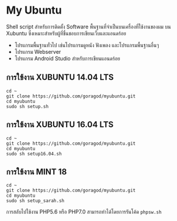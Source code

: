 # My Ubuntu
Shell script สำหรับการติดตั้ง Software พื้นฐานที่จำเป็นบนเครื่องที่ใช้งานของผม บน Xubuntu ซึ่งเหมาะสำหรับผู้ที่ชื่นชอบการเขียนเว็บและแอนดร์อย
* โปรแกรมพื้นฐานทั่วไป เช่นโปรแกรมดูหนัง ฟังเพลง และโปรแกรมพื้นฐานอื่นๆ
* โปรแกรม Webserver
* โปรแกรม Android Studio สำหรับการเขียนแอนดร์อย

## การใช้งาน XUBUNTU 14.04 LTS

```
cd ~
git clone https://github.com/goragod/myubuntu.git
cd myubuntu
sudo sh setup.sh
```

## การใช้งาน XUBUNTU 16.04 LTS
```
cd ~
git clone https://github.com/goragod/myubuntu.git
cd myubuntu
sudo sh setup16.04.sh
```

## การใช้งาน MINT 18
```
cd ~
git clone https://github.com/goragod/myubuntu.git
cd myubuntu
sudo sh setup_sarah.sh
```
การสลับไปใช้งาน PHP5.6 หรือ PHP7.0 สามารถทำได้โดยการรันโค้ด `phpsw.sh`
